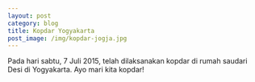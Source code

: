 ```yaml
---
layout: post
category: blog
title: Kopdar Yogyakarta
post_image: /img/kopdar-jogja.jpg
---
```



Pada hari sabtu, 7 Juli 2015, telah dilaksanakan kopdar di rumah saudari
Desi di Yogyakarta. Ayo mari kita kopdar!
